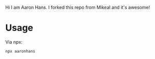 Hi I am Aaron Hans. I forked this repo from Mikeal and it's awesome!

# Usage
Via npx:
```
npx aaronhans
```
